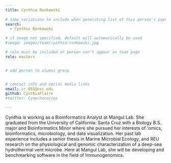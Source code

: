 ```yaml
---
title: Cynthia Ronkowski
 
# name variations to include when generating list of this person's papers
search:
  - Cynthia Ronkowski

# if image not specified, default will automatically be used
#image: images/team/cynthia-ronkowski.jpg

# role must be included or person won't appear on team page
role: masters


# add person to alumni group


# contact info and social media links
email: cr_055@usc.edu
github: CynthiaFlaire
#twitter: Cynechococcus

---
```


Cynthia is working as a Bioinformatics Analyst at Mangul Lab. She graduated from the University of California: Santa Cruz with a Biology B.S. major and Bioinformatics Minor where she pursued her interests of 'omics, bioinformatics, microbiology, and data visualization. Her past lab experience includes a senior thesis in Marine Microbial Ecology, and REU research on the physiological and genomic characterization of a deep-sea hydrothermal vent microbe. Here at Mangul Lab, she will be developing and benchmarking software in the field of Immunogenomics.

